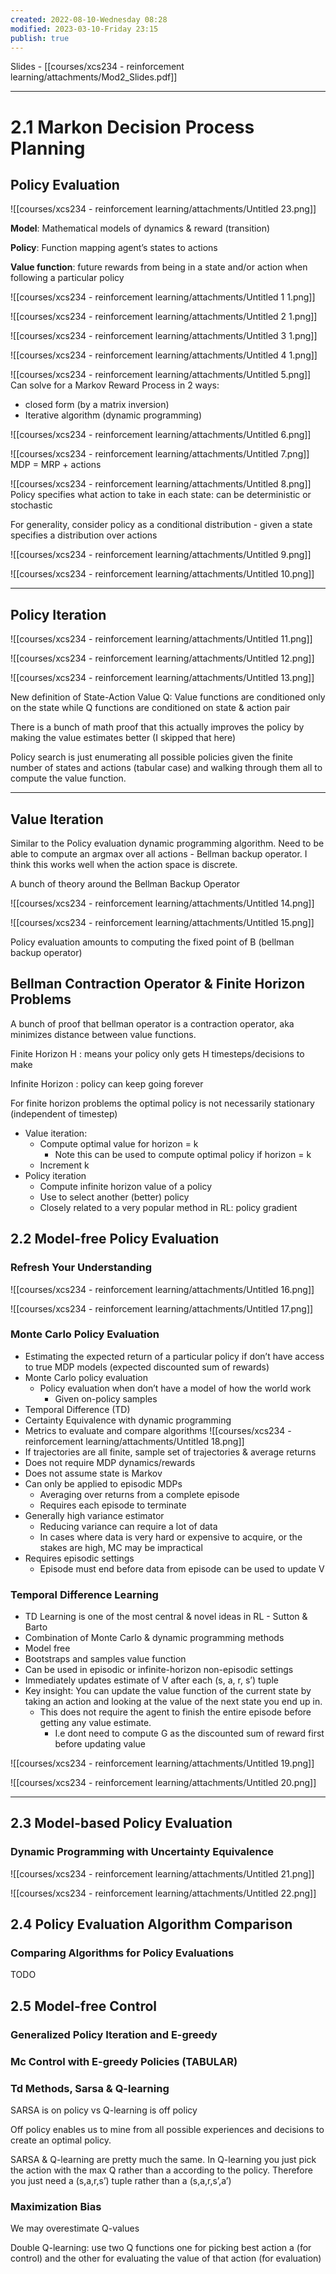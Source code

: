 ```yaml
---
created: 2022-08-10-Wednesday 08:28
modified: 2023-03-10-Friday 23:15
publish: true
---
```


Slides - [[courses/xcs234 - reinforcement learning/attachments/Mod2_Slides.pdf]]

---

# 2.1 Markon Decision Process Planning

## Policy Evaluation

![[courses/xcs234 - reinforcement learning/attachments/Untitled 23.png]]

**Model**: Mathematical models of dynamics & reward (transition)

**Policy**: Function mapping agent’s states to actions

**Value function**: future rewards from being in a state and/or action when following a particular policy

![[courses/xcs234 - reinforcement learning/attachments/Untitled 1 1.png]]

![[courses/xcs234 - reinforcement learning/attachments/Untitled 2 1.png]]

![[courses/xcs234 - reinforcement learning/attachments/Untitled 3 1.png]]

![[courses/xcs234 - reinforcement learning/attachments/Untitled 4 1.png]]

![[courses/xcs234 - reinforcement learning/attachments/Untitled 5.png]]
Can solve for a Markov Reward Process in 2 ways:

- closed form (by a matrix inversion)
- Iterative algorithm (dynamic programming)

![[courses/xcs234 - reinforcement learning/attachments/Untitled 6.png]]

![[courses/xcs234 - reinforcement learning/attachments/Untitled 7.png]]
MDP = MRP + actions

![[courses/xcs234 - reinforcement learning/attachments/Untitled 8.png]]
Policy specifies what action to take in each state: can be deterministic or stochastic

For generality, consider policy as a conditional distribution - given a state specifies a distribution over actions

![[courses/xcs234 - reinforcement learning/attachments/Untitled 9.png]]

![[courses/xcs234 - reinforcement learning/attachments/Untitled 10.png]]

---

## Policy Iteration

![[courses/xcs234 - reinforcement learning/attachments/Untitled 11.png]]

![[courses/xcs234 - reinforcement learning/attachments/Untitled 12.png]]

![[courses/xcs234 - reinforcement learning/attachments/Untitled 13.png]]

New definition of State-Action Value Q: Value functions are conditioned only on the state while Q functions are conditioned on state & action pair

There is a bunch of math proof that this actually improves the policy by making the value estimates better (I skipped that here)

Policy search is just enumerating all possible policies given the finite number of states and actions (tabular case) and walking through them all to compute the value function.

---

## Value Iteration

Similar to the Policy evaluation dynamic programming algorithm. Need to be able to compute an argmax over all actions - Bellman backup operator. I think this works well when the action space is discrete.

A bunch of theory around the Bellman Backup Operator

![[courses/xcs234 - reinforcement learning/attachments/Untitled 14.png]]

![[courses/xcs234 - reinforcement learning/attachments/Untitled 15.png]]

Policy evaluation amounts to computing the fixed point of B (bellman backup operator)

## Bellman Contraction Operator & Finite Horizon Problems

A bunch of proof that bellman operator is a contraction operator, aka minimizes distance between value functions.

Finite Horizon H : means your policy only gets H timesteps/decisions to make

Infinite Horizon : policy can keep going forever

For finite horizon problems the optimal policy is not necessarily stationary (independent of timestep)

- Value iteration:
	 - Compute optimal value for horizon = k
		  - Note this can be used to compute optimal policy if horizon = k
	 - Increment k
- Policy iteration
	 - Compute infinite horizon value of a policy
	 - Use to select another (better) policy
	 - Closely related to a very popular method in RL: policy gradient

## 2.2 Model-free Policy Evaluation

### Refresh Your Understanding

![[courses/xcs234 - reinforcement learning/attachments/Untitled 16.png]]

![[courses/xcs234 - reinforcement learning/attachments/Untitled 17.png]]

### Monte Carlo Policy Evaluation
- Estimating the expected return of a particular policy if don’t have access to true MDP models (expected discounted sum of rewards)
- Monte Carlo policy evaluation
	 - Policy evaluation when don’t have a model of how the world work
		  - Given on-policy samples
- Temporal Difference (TD)
- Certainty Equivalence with dynamic programming
- Metrics to evaluate and compare algorithms
![[courses/xcs234 - reinforcement learning/attachments/Untitled 18.png]]
- If trajectories are all finite, sample set of trajectories & average returns
- Does not require MDP dynamics/rewards
- Does not assume state is Markov
- Can only be applied to episodic MDPs
	 - Averaging over returns from a complete episode
	 - Requires each episode to terminate
- Generally high variance estimator
	 - Reducing variance can require a lot of data
	 - In cases where data is very hard or expensive to acquire, or the stakes are high, MC may be impractical
- Requires episodic settings
	 - Episode must end before data from episode can be used to update V

### Temporal Difference Learning
- TD Learning is one of the most central & novel ideas in RL - Sutton & Barto
- Combination of Monte Carlo & dynamic programming methods
- Model free
- Bootstraps and samples value function
- Can be used in episodic or infinite-horizon non-episodic settings
- Immediately updates estimate of V after each (s, a, r, s’) tuple
- Key insight: You can update the value function of the current state by taking an action and looking at the value of the next state you end up in.
	 - This does not require the agent to finish the entire episode before getting any value estimate.
		  - I.e dont need to compute G as the discounted sum of reward first before updating value

![[courses/xcs234 - reinforcement learning/attachments/Untitled 19.png]]

![[courses/xcs234 - reinforcement learning/attachments/Untitled 20.png]]

---

## 2.3 Model-based Policy Evaluation

### Dynamic Programming with Uncertainty Equivalence

![[courses/xcs234 - reinforcement learning/attachments/Untitled 21.png]]

![[courses/xcs234 - reinforcement learning/attachments/Untitled 22.png]]

## 2.4 Policy Evaluation Algorithm Comparison

### Comparing Algorithms for Policy Evaluations

TODO

## 2.5 Model-free Control

### Generalized Policy Iteration and E-greedy

### Mc Control with E-greedy Policies (TABULAR)

### Td Methods, Sarsa & Q-learning

SARSA is on policy vs Q-learning is off policy

Off policy enables us to mine from all possible experiences and decisions to create an optimal policy.

SARSA & Q-learning are pretty much the same. In Q-learning you just pick the action with the max Q rather than a according to the policy. Therefore you just need a (s,a,r,s’) tuple rather than a (s,a,r,s’,a’)

### Maximization Bias

We may overestimate Q-values

Double Q-learning: use two Q functions one for picking best action a (for control) and the other for evaluating the value of that action (for evaluation)
